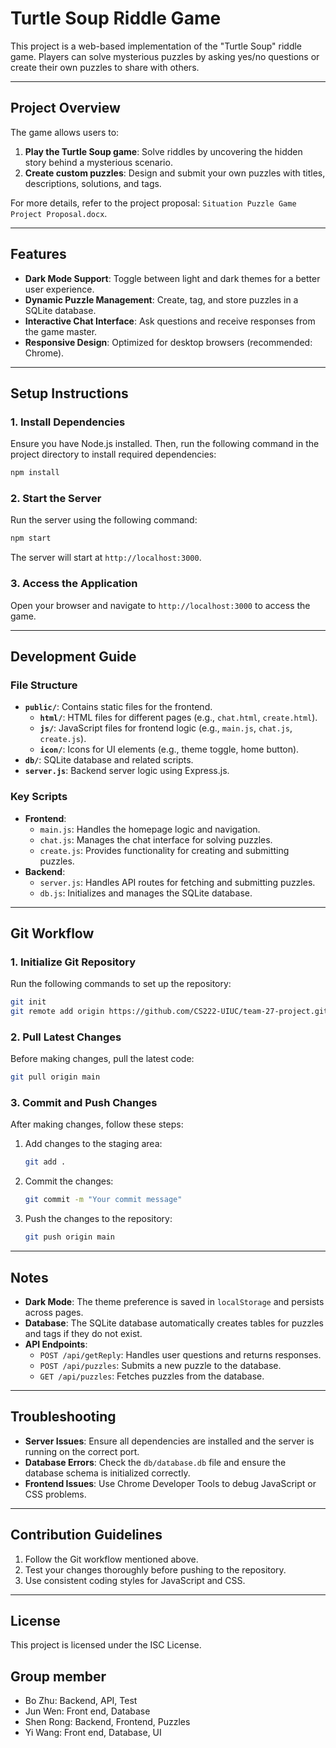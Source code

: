 # Turtle Soup Riddle Game

This project is a web-based implementation of the "Turtle Soup" riddle game. Players can solve mysterious puzzles by asking yes/no questions or create their own puzzles to share with others.

---

## Project Overview

The game allows users to:
1. **Play the Turtle Soup game**: Solve riddles by uncovering the hidden story behind a mysterious scenario.
2. **Create custom puzzles**: Design and submit your own puzzles with titles, descriptions, solutions, and tags.

For more details, refer to the project proposal: `Situation Puzzle Game Project Proposal.docx`.

---

## Features

- **Dark Mode Support**: Toggle between light and dark themes for a better user experience.
- **Dynamic Puzzle Management**: Create, tag, and store puzzles in a SQLite database.
- **Interactive Chat Interface**: Ask questions and receive responses from the game master.
- **Responsive Design**: Optimized for desktop browsers (recommended: Chrome).

---

## Setup Instructions

### 1. Install Dependencies

Ensure you have Node.js installed. Then, run the following command in the project directory to install required dependencies:

```bash
npm install
```

### 2. Start the Server

Run the server using the following command:

```bash
npm start
```

The server will start at `http://localhost:3000`.

### 3. Access the Application

Open your browser and navigate to `http://localhost:3000` to access the game.

---

## Development Guide

### File Structure

- **`public/`**: Contains static files for the frontend.
  - **`html/`**: HTML files for different pages (e.g., `chat.html`, `create.html`).
  - **`js/`**: JavaScript files for frontend logic (e.g., `main.js`, `chat.js`, `create.js`).
  - **`icon/`**: Icons for UI elements (e.g., theme toggle, home button).
- **`db/`**: SQLite database and related scripts.
- **`server.js`**: Backend server logic using Express.js.

### Key Scripts

- **Frontend**:
  - `main.js`: Handles the homepage logic and navigation.
  - `chat.js`: Manages the chat interface for solving puzzles.
  - `create.js`: Provides functionality for creating and submitting puzzles.
- **Backend**:
  - `server.js`: Handles API routes for fetching and submitting puzzles.
  - `db.js`: Initializes and manages the SQLite database.

---

## Git Workflow

### 1. Initialize Git Repository

Run the following commands to set up the repository:

```bash
git init
git remote add origin https://github.com/CS222-UIUC/team-27-project.git
```

### 2. Pull Latest Changes

Before making changes, pull the latest code:

```bash
git pull origin main
```

### 3. Commit and Push Changes

After making changes, follow these steps:

1. Add changes to the staging area:
    ```bash
    git add .
    ```
2. Commit the changes:
    ```bash
    git commit -m "Your commit message"
    ```
3. Push the changes to the repository:
    ```bash
    git push origin main
    ```

---

## Notes

- **Dark Mode**: The theme preference is saved in `localStorage` and persists across pages.
- **Database**: The SQLite database automatically creates tables for puzzles and tags if they do not exist.
- **API Endpoints**:
  - `POST /api/getReply`: Handles user questions and returns responses.
  - `POST /api/puzzles`: Submits a new puzzle to the database.
  - `GET /api/puzzles`: Fetches puzzles from the database.

---

## Troubleshooting

- **Server Issues**: Ensure all dependencies are installed and the server is running on the correct port.
- **Database Errors**: Check the `db/database.db` file and ensure the database schema is initialized correctly.
- **Frontend Issues**: Use Chrome Developer Tools to debug JavaScript or CSS problems.

---

## Contribution Guidelines

1. Follow the Git workflow mentioned above.
2. Test your changes thoroughly before pushing to the repository.
3. Use consistent coding styles for JavaScript and CSS.

---

## License

This project is licensed under the ISC License.

## Group member
- Bo Zhu: Backend, API, Test
- Jun Wen: Front end, Database
- Shen Rong: Backend, Frontend, Puzzles
- Yi Wang: Front end, Database, UI
